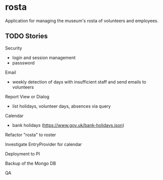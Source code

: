 # rosta
Application for managing the museum's rosta of volunteers and employees.

## TODO Stories

Security
- login and session management
- passsword

Email
- weekly detection of days with insufficient staff and send emails to volunteers

Report View or Dialog
- list holidays, volunteer days, absences via query

Calendar
- bank holidays (https://www.gov.uk/bank-holidays.json)

Refactor "rosta" to roster

Investigate EntryProvider for calendar

Deployment to PI

Backup of the Mongo DB

QA
